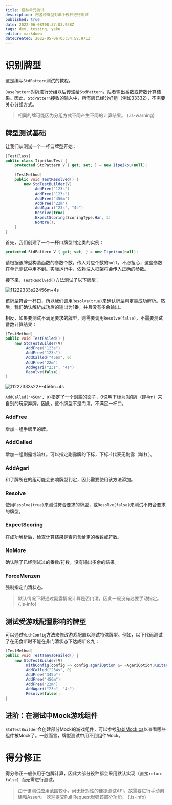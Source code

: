 ```yaml
---
title: 役种单元测试
description: 用各种牌型对单个役种进行测试
published: true
date: 2022-06-08T08:37:03.958Z
tags: dev, testing, yaku
editor: markdown
dateCreated: 2022-05-06T05:54:58.971Z
---
```


# 识别牌型

这是编写`StdPattern`测试的教程。

`BasePattern`对牌进行分组以后传递给`StdPattern`，后者输出番数或符数计算结果。因此，`StdPattern`接收的输入中，所有牌已经分好组（例如33332），不需要关心分组方式。

> 相同的牌可能因为分组方式不同产生不同的计算结果。
{.is-warning}


## 牌型测试基础

让我们从测试一个一杯口牌型开始：

```cs
[TestClass]
public class IipeikouTest {
    protected StdPattern V { get; set; } = new Iipeikou(null);

    [TestMethod]
    public void TestResolved() {
        new StdTestBuilder(V)
            .AddFree("123s")
            .AddFree("123s")
            .AddFree("456m")
            .AddFree("22m")
            .AddAgari("23s", "4s")
            .Resolve(true)
            .ExpectScoring(ScoringType.Han, 1)
            .NoMore();
    }
}
```

首先，我们创建了一个一杯口牌型判定类的实例：
```cs
protected StdPattern V { get; set; } = new Iipeikou(null);
```
请根据该牌型构造函数的参数个数，传入对应个数的`null`。不必担心，这些参数在单元测试中用不到。实际运行中，依赖注入框架将会传入正确的参数。

接下来，`TestResolved()`方法测试了以下牌型：

![11222333s22456m+4s](https://mj.ero.fyi/11222333s22456m+4s)

该牌型符合一杯口，所以我们调用`Resolve(true)`来确认牌型判定类成功解析。然后，我们确认解析成功后的输出为1番，并且没有多余输出。

相反，如果要测试不满足要求的牌型，则需要调用`Resolve(false)`，不需要测试番数计算结果：
```cs
[TestMethod]
public void TestFailed() {
    new StdTestBuilder(V)
        .AddFree("123s")
        .AddFree("123s")
        .AddCalled("456m", 0)
        .AddFree("22m")
        .AddAgari("23s", "4s")
        .Resolve(false);
}
```

![11222333s22+-456m+4s](https://mj.ero.fyi/11222333s22+-456m+4s)

`AddCalled("456m", 0)`指定了一个副露的面子，0说明下标为0的牌（即4m）来自别的玩家弃牌。因此，这个牌型不是门清，不满足一杯口。

### AddFree

增加一组手牌里的牌。

### AddCalled

增加一组副露或暗杠。可以指定副露牌的下标，下标-1代表无副露（暗杠）。

### AddAgari

和了牌所在的组可能会影响牌型判定，因此需要使用该方法添加。

### Resolve

使用`Resolve(true)`来测试符合要求的牌型，或`Resolve(false)`来测试不符合要求的牌型。

### ExpectScoring

在成功解析后，检查计算结果是否包含给定的番数或符数。

### NoMore

确认除了已经测试过的番数/符数，没有输出多余的结果。

### ForceMenzen

强制指定门清状态。

> 默认情况下将通过副露情况计算是否门清，因此一般没有必要手动指定。
{.is-info}

## 测试受游戏配置影响的牌型

可以通过`WithConfig`方法来修改游戏配置以测试特殊牌型。例如，以下代码测试了在无食断时不能在非门清状态下达成断幺九：
```cs
[TestMethod]
public void TestTanyaoFailed() {
    new StdTestBuilder(V)
        .WithConfig(config => config.agariOption &= ~AgariOption.Kuitan)
        .AddCalled("234s", 0)
        .AddFree("345p")
        .AddFree("456m")
        .AddFree("22m")
        .AddAgari("23s", "4s")
        .Resolve(false);
}
```

## 进阶：在测试中Mock游戏组件

`StdTestBuilder`会创建部分Mock的游戏组件，可以参考[RabiMock.cs](https://github.com/RabiMimi/RabiRiichi/blob/develop/RabiRiichiTests/Helper/RabiMock.cs)以查看哪些组件被Mock了。一般而言，牌型测试中用不到组件Mock。

# 得分修正

得分修正一般仅用于包牌计算，因此大部分役种都会采用默认实现（直接`return false`）而无需进行测试。

> 由于该测试应用范围较小，尚无针对性的便捷测试API，故需要进行手动创建和Assert。
欢迎提交Pull Request增强该部分功能。
{.is-info}